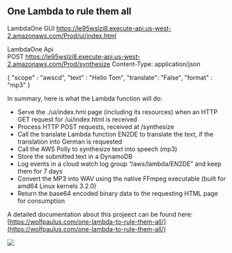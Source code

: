 ## One Lambda to rule them all

LambdaOne GUI
https://le95wslzi8.execute-api.us-west-2.amazonaws.com/Prod/ui/index.html

LambdaOne Api	
POST https://le95wslzi8.execute-api.us-west-2.amazonaws.com/Prod/synthesize
Content-Type: application/json

{
  "scope" : "awscd",
  "text" : "Hello Tom",
  "translate": "False",
  "format" : "mp3"
}


In summary, here is what the Lambda function will do:

- Serve the ./ui/index.hml page (including its resources) when an HTTP GET request for /ui/index.html is received
- Process HTTP POST requests, received at /synthesize
- Call  the translate Lambda function EN2DE to translate the text, if the translation into German is requested
- Call the AWS Polly to synthesize text into speech (mp3)
- Store the submitted text in a DynamoDB
- Log events in a cloud watch log group “/aws/lambda/EN2DE” and keep them for 7 days
- Convert the MP3 into WAV using the native FFmpeg executable (built for amd64 Linux kernels 3.2.0)
- Return the base64 encoded binary data to the requesting HTML page for consumption

A detailed documentation about this projeect can be found here:
[https://wolfpaulus.com/one-lambda-to-rule-them-all/](https://wolfpaulus.com/one-lambda-to-rule-them-all/)

<img src="https://wolfpaulus.com/wp-content/uploads/2020/12/allone-1536x870.jpg">